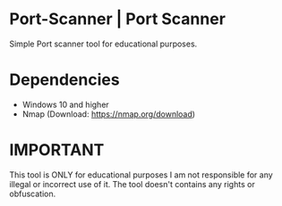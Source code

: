# Port-Scanner | Port Scanner
Simple Port scanner tool for educational purposes.

# Dependencies
- Windows 10 and higher
- Nmap (Download: https://nmap.org/download)

# IMPORTANT
This tool is ONLY for educational purposes
I am not responsible for any illegal or incorrect use of it.
The tool doesn't contains any rights or obfuscation.
